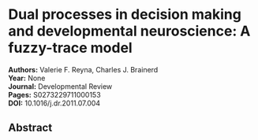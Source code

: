# Dual processes in decision making and developmental neuroscience: A fuzzy-trace model

**Authors:** Valerie F. Reyna, Charles J. Brainerd  
**Year:** None  
**Journal:** Developmental Review  
**Pages:** S0273229711000153  
**DOI:** 10.1016/j.dr.2011.07.004  

## Abstract


